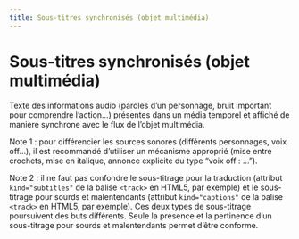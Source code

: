 ```yaml
---
title: Sous-titres synchronisés (objet multimédia)
---
```


# Sous-titres synchronisés (objet multimédia)


Texte des informations audio (paroles d’un personnage, bruit important pour comprendre l’action…) présentes dans un média temporel et affiché de manière synchrone avec le flux de l’objet multimédia.

Note 1 : pour différencier les sources sonores (différents personnages, voix off…), il est recommandé d’utiliser un mécanisme approprié (mise entre crochets, mise en italique, annonce explicite du type “voix off : …”).

Note 2 : il ne faut pas confondre le sous-titrage pour la traduction (attribut `kind="subtitles"` de la balise `<track>` en HTML5, par exemple) et le sous-titrage pour sourds et malentendants (attribut `kind="captions"` de la balise `<track>` en HTML5, par exemple). Ces deux types de sous-titrage poursuivent des buts différents. Seule la présence et la pertinence d’un sous-titrage pour sourds et malentendants permet d’être conforme.
